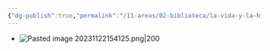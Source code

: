 ```yaml
---
{"dg-publish":true,"permalink":"/11-areas/02-biblioteca/la-vida-y-la-historia-antologia/","noteIcon":""}
---
```


- ![Pasted image 20231122154125.png|200](/img/user/02%20Image/Pasted%20image%2020231122154125.png)